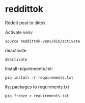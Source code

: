 # reddittok

Reddit post to tiktok

Activate venv

```
source reddittok-venv/bin/activate
```

deactivate

```
deactivate
```

Install requirements.txt:

```
pip install -r requirements.txt
```

list packages to requirments.txt

```
pip freeze > requirements.txt
```
